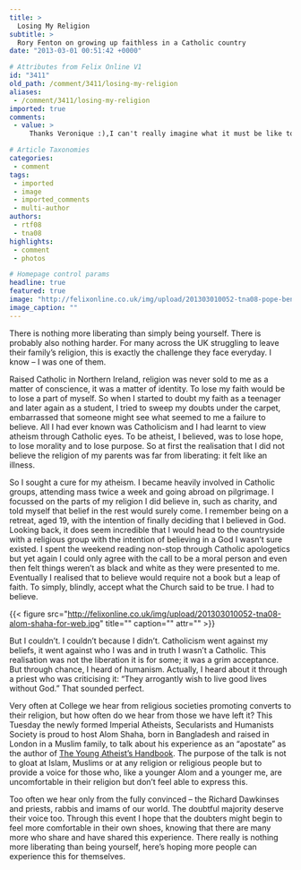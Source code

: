 ```yaml
---
title: >
  Losing My Religion
subtitle: >
  Rory Fenton on growing up faithless in a Catholic country
date: "2013-03-01 00:51:42 +0000"

# Attributes from Felix Online V1
id: "3411"
old_path: /comment/3411/losing-my-religion
aliases:
 - /comment/3411/losing-my-religion
imported: true
comments:
 - value: >
     Thanks Veronique :),I can't really imagine what it must be like to be brought up feeling that your identity is Catholic or Muslim or Baptist etc. This is why Dawkins is so adamant that children should not be labelled into their parents' belief. <br> <br>I think there are probably more young adults leaving God in its more stringent form; like Catholicism, Islam and the evangelical sects/cults. It is heartening, for those of us who have hope that the human race may survive to manage this planet well and on their own recognisance, to read articles like this and understand that people can walk away from the religions of their fathers'. <br> <br>Well done and sincere congratulations for this article.

# Article Taxonomies
categories:
 - comment
tags:
 - imported
 - image
 - imported_comments
 - multi-author
authors:
 - rtf08
 - tna08
highlights:
 - comment
 - photos

# Homepage control params
headline: true
featured: true
image: "http://felixonline.co.uk/img/upload/201303010052-tna08-pope-benedict-stock.jpg"
image_caption: ""
---
```


There is nothing more liberating than simply being yourself. There is probably also nothing harder. For many across the UK struggling to leave their family’s religion, this is exactly the challenge they face everyday. I know – I was one of them.

Raised Catholic in Northern Ireland, religion was never sold to me as a matter of conscience, it was a matter of identity. To lose my faith would be to lose a part of myself. So when I started to doubt my faith as a teenager and later again as a student, I tried to sweep my doubts under the carpet, embarrassed that someone might see what seemed to me a failure to believe. All I had ever known was Catholicism and I had learnt to view atheism through Catholic eyes. To be atheist, I believed, was to lose hope, to lose morality and to lose purpose. So at first the realisation that I did not believe the religion of my parents was far from liberating: it felt like an illness.

So I sought a cure for my atheism. I became heavily involved in Catholic groups, attending mass twice a week and going abroad on pilgrimage. I focussed on the parts of my religion I did believe in, such as charity, and told myself that belief in the rest would surely come. I remember being on a retreat, aged 19, with the intention of finally deciding that I believed in God. Looking back, it does seem incredible that I would head to the countryside with a religious group with the intention of believing in a God I wasn’t sure existed. I spent the weekend reading non-stop through Catholic apologetics but yet again I could only agree with the call to be a moral person and even then felt things weren’t as black and white as they were presented to me. Eventually I realised that to believe would require not a book but a leap of faith. To simply, blindly, accept what the Church said to be true. I had to believe.

{{< figure src="http://felixonline.co.uk/img/upload/201303010052-tna08-alom-shaha-for-web.jpg" title="" caption="" attr="" >}}

But I couldn’t. I couldn’t because I didn’t. Catholicism went against my beliefs, it went against who I was and in truth I wasn’t a Catholic. This realisation was not the liberation it is for some; it was a grim acceptance. But through chance, I heard of humanism. Actually, I heard about it through a priest who was criticising it: “They arrogantly wish to live good lives without God.” That sounded perfect.

Very often at College we hear from religious societies promoting converts to their religion, but how often do we hear from those we have left it? This Tuesday the newly formed Imperial Atheists, Secularists and Humanists Society is proud to host Alom Shaha, born in Bangladesh and raised in London in a Muslim family, to talk about his experience as an “apostate” as the author of [The Young Atheist’s Handbook](http://www.amazon.co.uk/Young-Atheists-Handbook-Lessons-without/dp/1849543119). The purpose of the talk is not to gloat at Islam, Muslims or at any religion or religious people but to provide a voice for those who, like a younger Alom and a younger me, are uncomfortable in their religion but don’t feel able to express this.

Too often we hear only from the fully convinced – the Richard Dawkinses and priests, rabbis and imams of our world. The doubtful majority deserve their voice too. Through this event I hope that the doubters might begin to feel more comfortable in their own shoes, knowing that there are many more who share and have shared this experience. There really is nothing more liberating than being yourself, here’s hoping more people can experience this for themselves.
